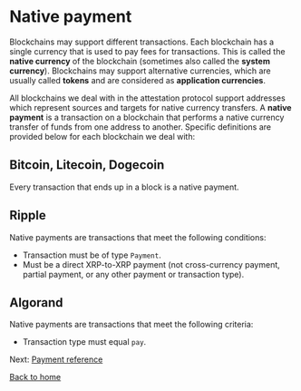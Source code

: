 # Native payment

Blockchains may support different transactions. Each blockchain has a single currency that is used to pay fees for transactions. This is called the **native currency** of the blockchain (sometimes also called the **system currency**). Blockchains may support alternative currencies, which are usually called **tokens** and are considered as **application currencies**.

All blockchains we deal with in the attestation protocol support addresses which represent sources and targets for native currency transfers.
A **native payment** is a transaction on a blockchain that performs a native currency transfer of funds from one address to another. Specific definitions are provided below for each blockchain we deal with:

## Bitcoin, Litecoin, Dogecoin

Every transaction that ends up in a block is a native payment.

## Ripple

Native payments are transactions that meet the following conditions:

-  Transaction must be of type `Payment`.
-  Must be a direct XRP-to-XRP payment (not cross-currency payment, partial payment, or any other payment or transaction type).

## Algorand

Native payments are transactions that meet the following criteria:

-  Transaction type must equal `pay`.

Next: [Payment reference](./payment-reference.md)

[Back to home](../README.md)
